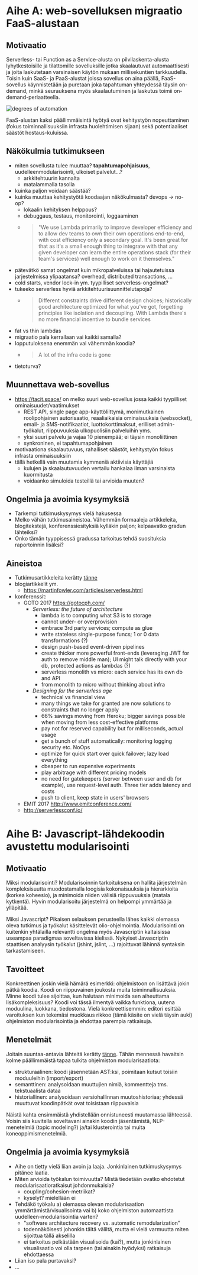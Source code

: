 # Aihe A: web-sovelluksen migraatio FaaS-alustaan

## Motivaatio

Serverless- tai Function as a Service-alusta on pilvilaskenta-alusta lyhytkestoisille ja tilattomille sovelluksille jotka skaalautuvat automaattisesti ja joita laskutetaan varsinaisen käytön mukaan millisekuntien tarkkuudella. Toisin kuin SaaS- ja PaaS-alustat joissa sovellus on aina päällä, FaaS-sovellus käynnistetään ja puretaan joka tapahtuman yhteydessä täysin on-demand, minkä seurauksena myös skaalautuminen ja laskutus toimii on-demand-periaatteella. 

![degrees of automation](https://specify.io/assets/paas-automation-4853683cfba0575047ff557b353f7da47df36d980fd060fb43f7276862e3ffc6.png)

FaaS-alustan kaksi päällimmäisintä hyötyä ovat kehitystyön nopeuttaminen (fokus toiminnallisuuksiin infrasta huolehtimisen sijaan) sekä potentiaaliset säästöt hostaus-kuluissa.

## Näkökulmia tutkimukseen

- miten sovellusta tulee muuttaa? **tapahtumapohjaisuus**, uudelleenmodularisointi, ulkoiset palvelut...?
  - arkkitehtuurin kannalta
  - matalammalla tasolla
- kuinka paljon voidaan säästää?
- kuinka muuttaa kehitystyötä koodaajan näkökulmasta? devops -> no-op?
  - lokaalin kehityksen helppous?
  - debuggaus, testaus, monitorointi, loggaaminen
  - > "We use Lambda primarily to improve developer efficiency and to allow dev teams to own their own operations end-to-end, with cost efficiency only a secondary goal. It's been great for that as it's a small enough thing to integrate with that any given developer can learn the entire operations stack (for their team's services) well enough to work on it themselves."
- pätevätkö samat ongelmat kuin mikropalveluissa tai hajautetuissa jarjestelmissa ylipaatansa? overhead, distributed transactions, ...
- cold starts, vendor lock-in ym. tyypilliset serverless-ongelmat?
- tukeeko serverless hyviä arkkitehtuurisuunnittelutapoja?
  - > Different constraints drive different design choices; historically good architecture optimized for what you've got, forgetting principles like isolation and decoupling. With Lambda there's no more financial incentive to bundle services
- fat vs thin lambdas
- migraatio pala kerrallaan vai kaikki samalla?
- lopputuloksena enemmän vai vähemmän koodia?
  - >  A lot of the infra code is gone
- tietoturva?


## Muunnettava web-sovellus

- https://tacit.space/ on melko suuri web-sovellus jossa kaikki tyypilliset ominaisuudet/vaatimukset
  - REST API, single page app-käyttöliittymä, monimutkainen roolipohjainen autorisaatio, reaaliaikaisia ominaisuuksia (websocket), email- ja SMS-notifikaatiot, luottokorttimaksut, erilliset admin-työkalut, riippuvuuksia ulkopuolisiin palveluihin yms.
  - yksi suuri palvelu ja vajaa 10 pienempää; ei täysin monoliittinen
  - synkroninen, ei tapahtumapohjainen
- motivaationa skaalautuvuus, rahalliset säästöt, kehitystyön fokus infrasta ominaisuuksiin
- tällä hetkellä vain muutamia kymmeniä aktiivisia käyttäjiä
  - kulujen ja skaalautuvuuden vertailu hankalaa ilman varsinaista kuormitusta
  - voidaanko simuloida testeillä tai arvioida muuten?

## Ongelmia ja avoimia kysymyksiä

- Tarkempi tutkimuskysymys vielä hakusessa
- Melko vähän tutkimusaineistoa. Vähemmän formaaleja artikkeleita, blogitekstejä, konferenssiesityksiä kylläkin paljon; kelpaavatko gradun lähteiksi?
- Onko tämän tyyppisessä gradussa tarkoitus tehdä suosituksia raportoinnin lisäksi?

## Aineistoa

- Tutkimusartikkeleita kerätty [tänne](./refs.md)
- blogiartikkelit ym.
  - https://martinfowler.com/articles/serverless.html
- konferenssit:
  - GOTO 2017 https://gotocph.com/
    - *Serverless: the future of architecture*
      - lambda is to computing what S3 is to storage
      - cannot under- or overprovision
      - embrace 3rd party services; compute as glue
      - write stateless single-purpose funcs; 1 or 0 data transformations (?)
      - design push-based event-driven pipelines
      - create thicker more powerful front-ends (leveraging JWT for auth to remove middle man); UI might talk directly with your db, protected actions as lambdas (?)
      - serverless monolith vs micro: each service has its own db and API
      - from monolith to micro without thinking about infra
    - *Designing for the serverless age*
      - technical vs financial view
      - many things we take for granted are now solutions to constraints that no longer apply
      - 66% savings moving from Heroku; bigger savings possible when moving from less cost-effective platforms
      - pay not for reserved capability but for milliseconds, actual usage
      - get a bunch of stuff automatically: monitoring logging security etc. NoOps
      - optimize for quick start over quick failover; lazy load everything
      - cbeaper to run expensive experiments
      - play arbitrage with different pricing models
      - no need for gatekeepers (server between user and db for example), use request-level auth. Three tier adds latency and costs
      - push to client, keep state in users' browsers
  - EMIT 2017 http://www.emitconference.com/
  - http://serverlessconf.io/


# Aihe B: Javascript-lähdekoodin avustettu modularisointi

## Motivaatio

Miksi modularisointi? Modularisoinnin tarkoituksena on hallita järjestelmän kompleksisuutta muodostamalla
loogisia kokonaisuuksia ja hierarkioita (korkea koheesio), ja minimoida niiden välisiä riippuvuuksia (matala kytkentä).
Hyvin modularisoitu järjestelmä on helpompi ymmärtää ja ylläpitää.

Miksi Javascript? Pikaisen selauksen perusteella lähes kaikki olemassa oleva tutkimus ja
työkalut käsittelevät olio-ohjelmointia. Modularisointi on kuitenkin yhtälailla relevantti
ongelma myös Javascriptin kaltaisissa useampaa paradigmaa soveltavissa kielissä. Nykyiset
Javascriptin staattisen analyysin työkalut (jshint, jslint, ...) rajoittuvat lähinnä syntaksin tarkastamiseen.

## Tavoitteet

Konkreettinen joskin vielä hämärä esimerkki: ohjelmistoon on lisättävä jokin pätkä koodia.
Koodi on riippuvainen joukosta muita toiminnallisuuksia.
Minne koodi tulee sijoittaa, kun halutaan minimoida sen aiheuttama
lisäkompleksisuus? Koodi voi tässä ilmentyä vaikka funktiona, uutena moduulina, luokkana,
tiedostona. Vielä konkreettisemmin: editori esittää varoituksen kun tekemäsi
muokkaus rikkoo (tämä käsite on vielä täysin auki) ohjelmiston modularisointia ja ehdottaa parempia ratkaisuja.

## Menetelmät

Joitain suuntaa-antavia lähteitä kerätty [tänne](./refs.md). Tähän mennessä havaitsin kolme päällimmäistä tapaa tulkita
ohjelmiston modularisaatiota:

- strukturaalinen: koodi jäsennetään AST:ksi, poimitaan kutsut toisiin moduuleihin (import/export)
- semanttinen: analysoidaan muuttujien nimiä, kommentteja tms. tekstuaalista dataa
- historiallinen: analysoidaan versiohallinnan muutoshistoriaa; yhdessä muuttuvat koodinpätkät ovat toisistaan riippuvaisia

Näistä kahta ensimmäistä yhdistellään onnistuneesti muutamassa lähteessä. Voisin siis kuvitella
soveltavani ainakin koodin jäsentämistä, NLP-menetelmiä (topic modeling?)
ja/tai klusterointia tai muita koneoppimismenetelmiä.

## Ongelmia ja avoimia kysymyksiä

- Aihe on tietty vielä liian avoin ja laaja. Jonkinlainen tutkimuskysymys pitänee laatia.
- Miten arvioida työkalun toimivuutta? Mistä tiedetään ovatko ehdotetut modularisaatioratkaisut johdonmukaisia?
  - coupling/cohesion-metriikat?
  - kyselyt? mielellään ei
- Tehdäkö työkalu a) olemassa olevan modularisaation ymmärtämistä/visualisointa vai b) koko ohjelmiston automaattista uudelleen-modularisointia varten?
  - "software architecture recovery vs. automatic remodularization"
  - todennäköisesti johonkin tältä väliltä, mutta ei vielä varmuutta miten sijoittua tällä akselilla
  - ei tarkoitus pelkästään visualisoida (kai?), mutta jonkinlainen visualisaatio voi olla tarpeen (tai ainakin hyödyksi) ratkaisuja ehdottaessa
- Liian iso pala purtavaksi?
- ...
